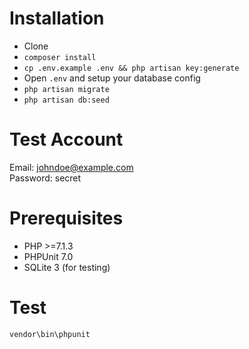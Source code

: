 # Installation
- Clone
- `composer install`
- `cp .env.example .env && php artisan key:generate`
- Open `.env` and setup your database config
- `php artisan migrate`
- `php artisan db:seed`

# Test Account
Email: johndoe@example.com <br>
Password: secret

# Prerequisites
- PHP >=7.1.3
- PHPUnit 7.0
- SQLite 3 (for testing)

# Test
```shell
vendor\bin\phpunit
```
